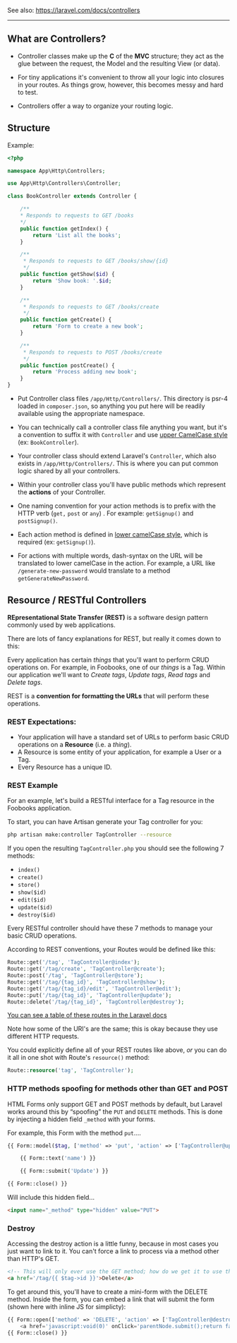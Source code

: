 See also: <https://laravel.com/docs/controllers>

---


## What are Controllers?
+ Controller classes make up the **C** of the **MVC** structure; they act as the glue between the request, the Model and the resulting View (or data).

+ For tiny applications it's convenient to throw all your logic into closures in your routes. As things grow, however, this becomes messy and hard to test.

+ Controllers offer a way to organize your routing logic.


## Structure
Example:
```php
<?php

namespace App\Http\Controllers;

use App\Http\Controllers\Controller;

class BookController extends Controller {

	/**
	* Responds to requests to GET /books
	*/
	public function getIndex() {
        return 'List all the books';
	}

    /**
     * Responds to requests to GET /books/show/{id}
     */
    public function getShow($id) {
        return 'Show book: '.$id;
    }

    /**
     * Responds to requests to GET /books/create
     */
    public function getCreate() {
        return 'Form to create a new book';
    }

    /**
     * Responds to requests to POST /books/create
     */
    public function postCreate() {
        return 'Process adding new book';
    }
}
```

+ Put Controller class files `/app/Http/Controllers/`. This directory is psr-4 loaded in `composer.json`, so anything you put here will be readily available using the appropriate namespace.

+ You can technically call a controller class file anything you want, but it's a convention to suffix it with `Controller` and use [upper CamelCase style](https://en.wikipedia.org/wiki/CamelCase#Variations_and_synonyms) (ex: `BookController`).

+ Your controller class should extend Laravel's `Controller`, which also exists in `/app/Http/Controllers/`. This is where you can put common logic shared by all your controllers.

+ Within your controller class you'll have public methods which represent the **actions** of your Controller.

+ One naming convention for your action methods is to prefix with the HTTP verb (`get,` `post` or `any`) . For example: `getSignup()` and `postSignup()`.

+ Each action method is defined in [lower camelCase style](https://en.wikipedia.org/wiki/CamelCase#Variations_and_synonyms), which is required (ex: `getSignup()`).

+ For actions with multiple words, dash-syntax on the URL will be translated to lower camelCase in the action. For example, a URL like `/generate-new-password` would translate to a method `getGenerateNewPassword`.




## Resource / RESTful Controllers
**REpresentational State Transfer (REST)** is a software design pattern commonly used by web applications.

There are lots of fancy explanations for REST, but really it comes down to this:

Every application has certain *things* that you'll want to perform CRUD operations on. For example, in Foobooks, one of our *things* is a Tag. Within our application we'll want to *Create tags*, *Update tags*, *Read tags* and *Delete tags*.

REST is a **convention for formatting the URLs** that will perform these operations.

### REST Expectations:

+ Your application will have a standard set of URLs to perform basic CRUD operations on a **Resource** (i.e. a *thing*).
+ A Resource is some entity of your application, for example a User or a Tag.
+ Every Resource has a unique ID.


### REST Example
For an example, let's build a RESTful interface for a Tag resource in the Foobooks application.

To start, you can have Artisan generate your Tag controller for you:

```bash
php artisan make:controller TagController --resource
```

If you open the resulting `TagController.php` you should see the following 7 methods:

+ `index()`
+ `create()`
+ `store()`
+ `show($id)`
+ `edit($id)`
+ `update($id)`
+ `destroy($id)`

Every RESTful controller should have these 7 methods to manage your basic CRUD operations.

According to REST conventions, your Routes would be defined like this:

```php
Route::get('/tag', 'TagController@index');
Route::get('/tag/create', 'TagController@create');
Route::post('/tag', 'TagController@store');
Route::get('/tag/{tag_id}', 'TagController@show');
Route::get('/tag/{tag_id}/edit', 'TagController@edit');
Route::put('/tag/{tag_id}', 'TagController@update');
Route::delete('/tag/{tag_id}', 'TagController@destroy');
```

[You can see a table of these routes in the Laravel docs](http://laravel.com/docs/controllers#restful-resource-controllers)

Note how some of the URI's are the same; this is okay because they use different HTTP requests.

You could explicitly define all of your REST routes like above, *or* you can do it all in one shot with Route's `resource()` method:

```php
Route::resource('tag', 'TagController');
```


### HTTP methods spoofing for methods other than GET and POST
HTML Forms only support GET and POST methods by default, but Laravel works around this by &ldquo;spoofing&rdquo; the `PUT` and `DELETE` methods. This is done by injecting a hidden field `_method` with your forms.

For example, this Form with the method `put`....

```php
{{ Form::model($tag, ['method' => 'put', 'action' => ['TagController@update', $tag->id]]) }}

	{{ Form::text('name') }}

	{{ Form::submit('Update') }}

{{ Form::close() }}
```

Will include this hidden field...

```html
<input name="_method" type="hidden" value="PUT">
```

### Destroy
Accessing the destroy action is a little funny, because in most cases you just want to link to it. You can't force a link to process via a method other than HTTP's GET.

```html
<!-- This will only ever use the GET method; how do we get it to use the DELETE method? -->
<a href='/tag/{{ $tag->id }}'>Delete</a>
```

To get around this, you'll have to create a mini-form with the DELETE method. Inside the form, you can embed a link that will submit the form (shown here with inline JS for simplicty):

```php
{{ Form::open(['method' => 'DELETE', 'action' => ['TagController@destroy', $tag->id]]) }}
	<a href='javascript:void(0)' onClick='parentNode.submit();return false;'>Delete</a>
{{ Form::close() }}
```
